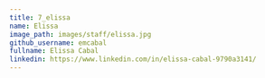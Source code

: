 ```yaml
---
title: 7_elissa
name: Elissa
image_path: images/staff/elissa.jpg
github_username: emcabal
fullname: Elissa Cabal
linkedin: https://www.linkedin.com/in/elissa-cabal-9790a3141/
---
```


